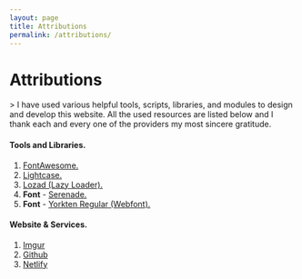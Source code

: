```yaml
---
layout: page
title: Attributions
permalink: /attributions/
---
```


<div class="container-blog-header">
    <h1><i class="far fa-handshake"></i>
    <span>Attributions</span>
    </h1>
</div>

<div class="container-post">
<div class="post-content" markdown="1">
> I have used various helpful tools, scripts, libraries, and modules to design and develop this website. All the used resources are listed below and I thank each and every one of the providers my most sincere gratitude.

#### Tools and Libraries.

1. [FontAwesome.](https://fontawesome.com)
2. [Lightcase.](https://cornel.bopp-art.com/lightcase/)
3. [Lozad (Lazy Loader).](https://apoorv.pro/lozad.js/)
4. **Font** - [Serenade.](https://www.dafont.com/serenade.font)
5. **Font** - [Yorkten Regular (Webfont).](https://www.fontspring.com/fonts/insigne/yorkten)

#### Website & Services.

1. [Imgur](https://imgur.com/)
2. [Github](https://github.com/)
3. [Netlify](https://netlify.com/)

</div>
</div>
